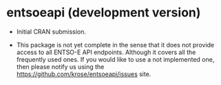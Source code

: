 # entsoeapi (development version)

* Initial CRAN submission.
- This package is not yet complete in the sense that it does not provide access to all ENTSO-E API endpoints. Although it covers all the frequently used ones.
If you would like to use a not implemented one, then please notify us using the https://github.com/krose/entsoeapi/issues site.
